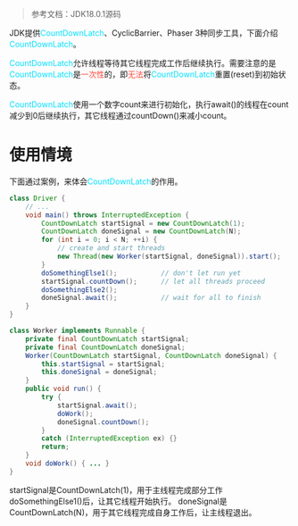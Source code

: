 
>参考文档：JDK18.0.1源码

JDK提供<span style="color:#00E0FF">CountDownLatch</span>、CyclicBarrier、Phaser 3种同步工具，下面介绍<span style="color:#00E0FF">CountDownLatch</span>。

<span style="color:#00E0FF">CountDownLatch</span>允许线程等待其它线程完成工作后继续执行。需要注意的是<span style="color:#00E0FF">CountDownLatch</span>是<span style="color:#fb463c">一次性</span>的，即<span style="color:#fb463c">无法</span>将<span style="color:#00E0FF">CountDownLatch</span>重置(reset)到初始状态。

<span style="color:#00E0FF">CountDownLatch</span>使用一个数字count来进行初始化，执行await()的线程在count减少到0后继续执行，其它线程通过countDown()来减小count。

# 使用情境

下面通过案例，来体会<span style="color:#00E0FF">CountDownLatch</span>的作用。

```java
class Driver {
	// ...    
	void main() throws InterruptedException {      
		CountDownLatch startSignal = new CountDownLatch(1);      
		CountDownLatch doneSignal = new CountDownLatch(N);        
		for (int i = 0; i < N; ++i) {
			// create and start threads        
			new Thread(new Worker(startSignal, doneSignal)).start();
		}
		doSomethingElse1();           // don't let run yet
        startSignal.countDown();      // let all threads proceed      
        doSomethingElse2();
        doneSignal.await();           // wait for all to finish 
	} 
}    

class Worker implements Runnable {
	private final CountDownLatch startSignal; 
	private final CountDownLatch doneSignal;  
	Worker(CountDownLatch startSignal, CountDownLatch doneSignal) {   
		this.startSignal = startSignal;  
		this.doneSignal = doneSignal; 
	}   
	public void run() {  
		try {      
			startSignal.await();    
			doWork();    
			doneSignal.countDown();   
		} 
		catch (InterruptedException ex) {}
		return;  
	}    
	void doWork() { ... } 
}
```

startSignal是CountDownLatch(1)，用于主线程完成部分工作doSomethingElse1()后，让其它线程开始执行。
doneSignal是CountDownLatch(N)，用于其它线程完成自身工作后，让主线程退出。